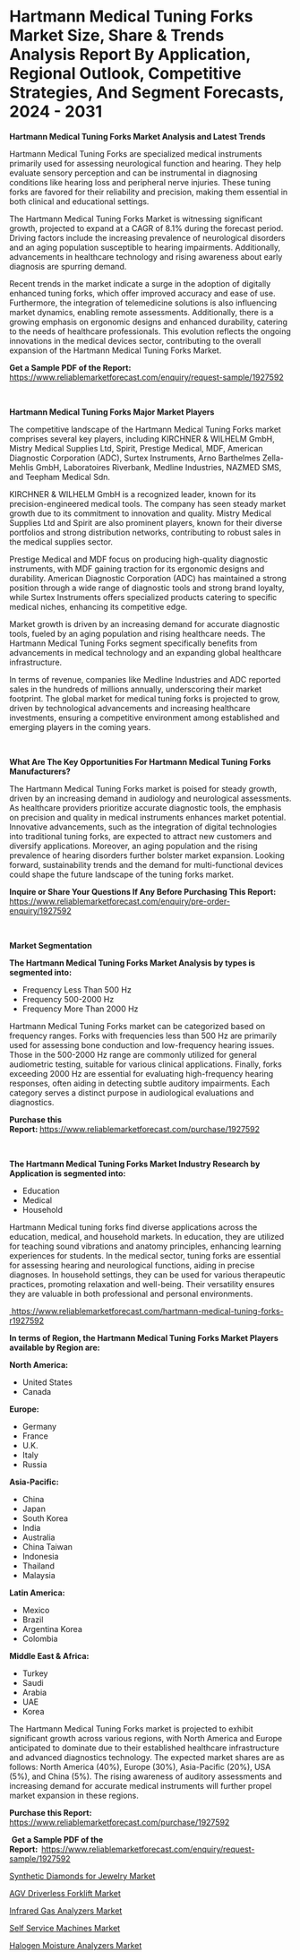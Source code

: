 <p><h1>Hartmann Medical Tuning Forks Market Size, Share & Trends Analysis Report By Application, Regional Outlook, Competitive Strategies, And Segment Forecasts, 2024 - 2031</h1></p><p><strong>Hartmann Medical Tuning Forks Market Analysis and Latest Trends</strong></p>
<p><p>Hartmann Medical Tuning Forks are specialized medical instruments primarily used for assessing neurological function and hearing. They help evaluate sensory perception and can be instrumental in diagnosing conditions like hearing loss and peripheral nerve injuries. These tuning forks are favored for their reliability and precision, making them essential in both clinical and educational settings.</p><p>The Hartmann Medical Tuning Forks Market is witnessing significant growth, projected to expand at a CAGR of 8.1% during the forecast period. Driving factors include the increasing prevalence of neurological disorders and an aging population susceptible to hearing impairments. Additionally, advancements in healthcare technology and rising awareness about early diagnosis are spurring demand.</p><p>Recent trends in the market indicate a surge in the adoption of digitally enhanced tuning forks, which offer improved accuracy and ease of use. Furthermore, the integration of telemedicine solutions is also influencing market dynamics, enabling remote assessments. Additionally, there is a growing emphasis on ergonomic designs and enhanced durability, catering to the needs of healthcare professionals. This evolution reflects the ongoing innovations in the medical devices sector, contributing to the overall expansion of the Hartmann Medical Tuning Forks Market.</p></p>
<p><strong>Get a Sample PDF of the Report:&nbsp;</strong> <a href="https://www.reliablemarketforecast.com/enquiry/request-sample/1927592?utm_campaign=1110&utm_medium=2&utm_source=Github&utm_content=ia&utm_term=25102024&utm_id=hartmann-medical-tuning-forks">https://www.reliablemarketforecast.com/enquiry/request-sample/1927592</a></p>
<p>&nbsp;</p>
<p><strong>Hartmann Medical Tuning Forks Major Market Players</strong></p>
<p><p>The competitive landscape of the Hartmann Medical Tuning Forks market comprises several key players, including KIRCHNER & WILHELM GmbH, Mistry Medical Supplies Ltd, Spirit, Prestige Medical, MDF, American Diagnostic Corporation (ADC), Surtex Instruments, Arno Barthelmes Zella-Mehlis GmbH, Laboratoires Riverbank, Medline Industries, NAZMED SMS, and Teepham Medical Sdn. </p><p>KIRCHNER & WILHELM GmbH is a recognized leader, known for its precision-engineered medical tools. The company has seen steady market growth due to its commitment to innovation and quality. Mistry Medical Supplies Ltd and Spirit are also prominent players, known for their diverse portfolios and strong distribution networks, contributing to robust sales in the medical supplies sector.</p><p>Prestige Medical and MDF focus on producing high-quality diagnostic instruments, with MDF gaining traction for its ergonomic designs and durability. American Diagnostic Corporation (ADC) has maintained a strong position through a wide range of diagnostic tools and strong brand loyalty, while Surtex Instruments offers specialized products catering to specific medical niches, enhancing its competitive edge.</p><p>Market growth is driven by an increasing demand for accurate diagnostic tools, fueled by an aging population and rising healthcare needs. The Hartmann Medical Tuning Forks segment specifically benefits from advancements in medical technology and an expanding global healthcare infrastructure. </p><p>In terms of revenue, companies like Medline Industries and ADC reported sales in the hundreds of millions annually, underscoring their market footprint. The global market for medical tuning forks is projected to grow, driven by technological advancements and increasing healthcare investments, ensuring a competitive environment among established and emerging players in the coming years.</p></p>
<p>&nbsp;</p>
<p><strong>What Are The Key Opportunities For Hartmann Medical Tuning Forks Manufacturers?</strong></p>
<p><p>The Hartmann Medical Tuning Forks market is poised for steady growth, driven by an increasing demand in audiology and neurological assessments. As healthcare providers prioritize accurate diagnostic tools, the emphasis on precision and quality in medical instruments enhances market potential. Innovative advancements, such as the integration of digital technologies into traditional tuning forks, are expected to attract new customers and diversify applications. Moreover, an aging population and the rising prevalence of hearing disorders further bolster market expansion. Looking forward, sustainability trends and the demand for multi-functional devices could shape the future landscape of the tuning forks market.</p></p>
<p><strong>Inquire or Share Your Questions If Any Before Purchasing This Report:</strong> <a href="https://www.reliablemarketforecast.com/enquiry/pre-order-enquiry/1927592?utm_campaign=1110&utm_medium=2&utm_source=Github&utm_content=ia&utm_term=25102024&utm_id=hartmann-medical-tuning-forks">https://www.reliablemarketforecast.com/enquiry/pre-order-enquiry/1927592</a></p>
<p>&nbsp;</p>
<p><strong>Market Segmentation</strong></p>
<p><strong>The Hartmann Medical Tuning Forks Market Analysis by types is segmented into:</strong></p>
<p><ul><li>Frequency Less Than 500 Hz</li><li>Frequency 500-2000 Hz</li><li>Frequency More Than 2000 Hz</li></ul></p>
<p><p>Hartmann Medical Tuning Forks market can be categorized based on frequency ranges. Forks with frequencies less than 500 Hz are primarily used for assessing bone conduction and low-frequency hearing issues. Those in the 500-2000 Hz range are commonly utilized for general audiometric testing, suitable for various clinical applications. Finally, forks exceeding 2000 Hz are essential for evaluating high-frequency hearing responses, often aiding in detecting subtle auditory impairments. Each category serves a distinct purpose in audiological evaluations and diagnostics.</p></p>
<p><strong>Purchase this Report:&nbsp;</strong><a href="https://www.reliablemarketforecast.com/purchase/1927592?utm_campaign=1110&utm_medium=2&utm_source=Github&utm_content=ia&utm_term=25102024&utm_id=hartmann-medical-tuning-forks">https://www.reliablemarketforecast.com/purchase/1927592</a></p>
<p>&nbsp;</p>
<p><strong>The Hartmann Medical Tuning Forks Market Industry Research by Application is segmented into:</strong></p>
<p><ul><li>Education</li><li>Medical</li><li>Household</li></ul></p>
<p><p>Hartmann Medical tuning forks find diverse applications across the education, medical, and household markets. In education, they are utilized for teaching sound vibrations and anatomy principles, enhancing learning experiences for students. In the medical sector, tuning forks are essential for assessing hearing and neurological functions, aiding in precise diagnoses. In household settings, they can be used for various therapeutic practices, promoting relaxation and well-being. Their versatility ensures they are valuable in both professional and personal environments.</p></p>
<p><a href="https://www.reliablemarketforecast.com/hartmann-medical-tuning-forks-r1927592?utm_campaign=1110&utm_medium=2&utm_source=Github&utm_content=ia&utm_term=25102024&utm_id=hartmann-medical-tuning-forks">&nbsp;https://www.reliablemarketforecast.com/hartmann-medical-tuning-forks-r1927592</a></p>
<p><strong>In terms of Region, the Hartmann Medical Tuning Forks Market Players available by Region are:</strong></p>
<p>
    <p> <strong> North America: </strong>
        <ul>
            <li>United States</li>
            <li>Canada</li>
        </ul>
        </p> 
    <p> <strong> Europe: </strong>
        <ul>
            <li>Germany</li>
            <li>France</li>
            <li>U.K.</li>
            <li>Italy</li>
            <li>Russia</li>
        </ul>
        </p> 
    <p> <strong> Asia-Pacific: </strong>
        <ul>
            <li>China</li>
            <li>Japan</li>
            <li>South Korea</li>
            <li>India</li>
            <li>Australia</li>
            <li>China Taiwan</li>
            <li>Indonesia</li>
            <li>Thailand</li>
            <li>Malaysia</li>
        </ul>
        </p> 
    <p> <strong> Latin America: </strong>
        <ul>
            <li>Mexico</li>
            <li>Brazil</li>
            <li>Argentina Korea</li>
            <li>Colombia</li>
        </ul>
        </p> 
    <p> <strong> Middle East & Africa: </strong>
        <ul>
            <li>Turkey</li>
            <li>Saudi</li>
            <li>Arabia</li>
            <li>UAE</li>
            <li>Korea</li>
        </ul>
    </p>
    </p>
<p><p>The Hartmann Medical Tuning Forks market is projected to exhibit significant growth across various regions, with North America and Europe anticipated to dominate due to their established healthcare infrastructure and advanced diagnostics technology. The expected market shares are as follows: North America (40%), Europe (30%), Asia-Pacific (20%), USA (5%), and China (5%). The rising awareness of auditory assessments and increasing demand for accurate medical instruments will further propel market expansion in these regions.</p></p>
<p><strong>Purchase this Report: </strong><a href="https://www.reliablemarketforecast.com/purchase/1927592?utm_campaign=1110&utm_medium=2&utm_source=Github&utm_content=ia&utm_term=25102024&utm_id=hartmann-medical-tuning-forks">https://www.reliablemarketforecast.com/purchase/1927592</a></p>
<p>&nbsp;<strong>Get a Sample PDF of the Report:&nbsp;&nbsp;</strong><a href="https://www.reliablemarketforecast.com/enquiry/request-sample/1927592?utm_campaign=1110&utm_medium=2&utm_source=Github&utm_content=ia&utm_term=25102024&utm_id=hartmann-medical-tuning-forks">https://www.reliablemarketforecast.com/enquiry/request-sample/1927592</a></p>
<p><strong></strong></p>
<p><p><a href="https://www.linkedin.com/pulse/synthetic-diamonds-jewelry-market-opportunities-emerging-dwhqf?utm_campaign=1110&utm_medium=2&utm_source=Github&utm_content=ia&utm_term=25102024&utm_id=hartmann-medical-tuning-forks">Synthetic Diamonds for Jewelry Market</a></p><p><a href="https://github.com/wydramppetrox/Market-Research-Report-List-1/blob/main/agv-driverless-forklift-market.md?utm_campaign=1110&utm_medium=2&utm_source=Github&utm_content=ia&utm_term=25102024&utm_id=hartmann-medical-tuning-forks">AGV Driverless Forklift Market</a></p><p><a href="https://issuu.com/reportprime-2/docs/infrared-gas-analyzers-market-size-2030.pptx?utm_campaign=1110&utm_medium=2&utm_source=Github&utm_content=ia&utm_term=25102024&utm_id=hartmann-medical-tuning-forks">Infrared Gas Analyzers Market</a></p><p><a href="https://github.com/janelbaub6/Market-Research-Report-List-1/blob/main/self-service-machines-market.md?utm_campaign=1110&utm_medium=2&utm_source=Github&utm_content=ia&utm_term=25102024&utm_id=hartmann-medical-tuning-forks">Self Service Machines Market</a></p><p><a href="https://issuu.com/reportprime-2/docs/halogen-moisture-analyzers-market-size-2030.pptx?utm_campaign=1110&utm_medium=2&utm_source=Github&utm_content=ia&utm_term=25102024&utm_id=hartmann-medical-tuning-forks">Halogen Moisture Analyzers Market</a></p></p>